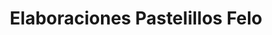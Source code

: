 ---
title: "Elaboraciones Pastelillos Felo"
url: /aguadilla/elaboraciones-pastelillos-felo/
shop: Baustoffe
---